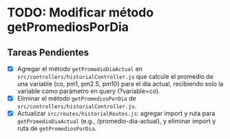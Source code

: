 # TODO: Modificar método getPromediosPorDia

## Tareas Pendientes

- [x] Agregar el método `getPromedioDiaActual` en `src/controllers/historialController.js` que calcule el promedio de una variable (co, pm1, pm2.5, pm10) para el día actual, recibiendo solo la variable como parámetro en query (?variable=co).
- [x] Eliminar el método `getPromediosPorDia` de `src/controllers/historialController.js`.
- [x] Actualizar `src/routes/historialRoutes.js`: agregar import y ruta para `getPromedioDiaActual` (e.g., /promedio-dia-actual), y eliminar import y ruta de `getPromediosPorDia`.
